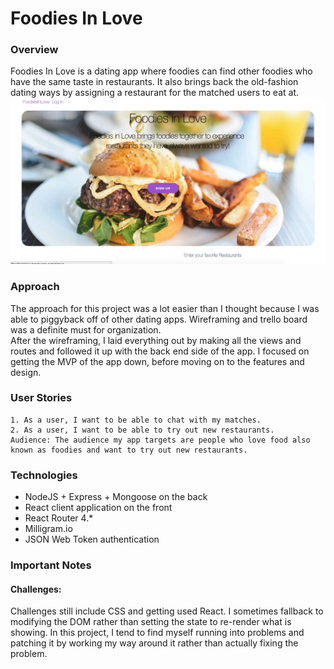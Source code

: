 # Foodies In Love
### Overview

Foodies In Love is a dating app where foodies can find other foodies who have the same taste in restaurants. It also brings back the old-fashion dating ways by assigning a restaurant for the matched users to eat at.  
![alt text](/images/image.png)
### Approach
  The approach for this project was a lot easier than I thought because I was able to piggyback off of other dating apps.  Wireframing and trello board was a definite must for organization.  
  After the wireframing, I laid everything out by making all the views and routes and followed it up with the back end side of the app. I focused on getting the MVP of the app down, before moving on to the features and design.
	

### User Stories
	1. As a user, I want to be able to chat with my matches.
	2. As a user, I want to be able to try out new restaurants.
	Audience: The audience my app targets are people who love food also known as foodies and want to try out new restaurants.
	
	
### Technologies

- NodeJS + Express + Mongoose on the back
- React client application on the front
- React Router 4.*
- Milligram.io
- JSON Web Token authentication

### Important Notes
#### Challenges:
Challenges still include CSS and getting used React.  I sometimes fallback to modifying the DOM rather than setting the state to re-render what is showing.  In this project, I tend to find myself running into problems and patching it by working my way around it rather than actually fixing the problem. 
